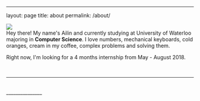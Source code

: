---
layout: page
title: about
permalink: /about/


<img class="col one right" src="/img/prof_pic.jpg">

<br/>
Hey there! My name's Ailin and currently studying at University of Waterloo majoring in <b>Computer Science</b>.
I love numbers, mechanical keyboards, cold oranges, cream in my coffee, complex problems and solving them.

Right now, I'm looking for a 4 months internship from May - August 2018.


<br/>
<hr/>
<br/>
<span class="contacticon center">
	<a href="mailto:ailinliao1022@gmail.com"><i class="fa fa-envelope-square"></i></a>
	<a href="https://github.com/ailinliao" target="_blank"><i class="fa fa-github-square"></i></a>
	<a href="https://facebook.com/ailinliao95"><i class="fa fa-facebook-square"></i></a>
	<a href="https://www.linkedin.com/in/ailinliao" target="_blank"><i class="fa fa-linkedin-square"></i></a>
	<a href="http://tumblr.com" target="_blank"><i class="fa fa-tumblr-square"></i></a>
	<a href="https://twitter.com/ailinbot" target="_blank"><i class="fa fa-twitter-square"></i></a>
</span>

<div class="col three caption">
	_______________
</div>

